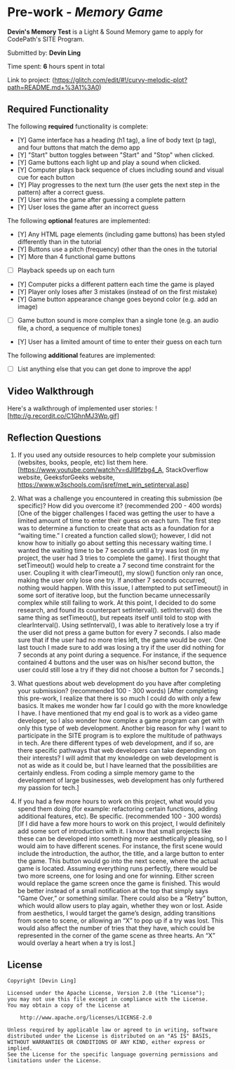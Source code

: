 # Pre-work - *Memory Game*

**Devin's Memory Test** is a Light & Sound Memory game to apply for CodePath's SITE Program. 

Submitted by: **Devin Ling**

Time spent: **6** hours spent in total

Link to project: (https://glitch.com/edit/#!/curvy-melodic-plot?path=README.md+%3A1%3A0)

## Required Functionality

The following **required** functionality is complete:

* [Y] Game interface has a heading (h1 tag), a line of body text (p tag), and four buttons that match the demo app
* [Y] "Start" button toggles between "Start" and "Stop" when clicked. 
* [Y] Game buttons each light up and play a sound when clicked. 
* [Y] Computer plays back sequence of clues including sound and visual cue for each button
* [Y] Play progresses to the next turn (the user gets the next step in the pattern) after a correct guess. 
* [Y] User wins the game after guessing a complete pattern
* [Y] User loses the game after an incorrect guess

The following **optional** features are implemented:

* [Y] Any HTML page elements (including game buttons) has been styled differently than in the tutorial
* [Y] Buttons use a pitch (frequency) other than the ones in the tutorial
* [Y] More than 4 functional game buttons
* [ ] Playback speeds up on each turn
* [Y] Computer picks a different pattern each time the game is played
* [Y] Player only loses after 3 mistakes (instead of on the first mistake)
* [Y] Game button appearance change goes beyond color (e.g. add an image)
* [ ] Game button sound is more complex than a single tone (e.g. an audio file, a chord, a sequence of multiple tones)
* [Y] User has a limited amount of time to enter their guess on each turn

The following **additional** features are implemented:

- [ ] List anything else that you can get done to improve the app!

## Video Walkthrough

Here's a walkthrough of implemented user stories:
![http://g.recordit.co/C1GhnMJ3Wp.gif]


## Reflection Questions
1. If you used any outside resources to help complete your submission (websites, books, people, etc) list them here. 
[https://www.youtube.com/watch?v=dJl9fzbg4_A, StackOverflow website, GeeksforGeeks website, https://www.w3schools.com/jsref/met_win_setinterval.asp]

2. What was a challenge you encountered in creating this submission (be specific)? How did you overcome it? (recommended 200 - 400 words) 
[One of the bigger challenges I faced was getting the user to have a limited amount of time to enter their guess on each turn. The first step was to determine a function to create that acts as a 
foundation for a “waiting time.” I created a function called slow(); however, I did not know how to initially go about setting this necessary waiting time. I wanted the waiting time to be 7 seconds 
until a try was lost (in my project, the user had 3 tries to complete the game). I first thought that setTimeout() would help to create a 7 second time constraint for the user. Coupling it with 
clearTimeout(), my slow() function only ran once, making the user only lose one try. If another 7 seconds occurred, nothing would happen. With this issue, I attempted to put setTimeout() in some 
sort of iterative loop, but the function became unnecessarily complex while still failing to work. At this point, I decided to do some research, and found its counterpart setInterval(). setInterval() 
does the same thing as setTimeout(), but repeats itself until told to stop with clearInterval(). Using setInterval(), I was able to iteratively lose a try if the user did not press a game button for 
every 7 seconds. I also made sure that if the user had no more tries left, the game would be over. One last touch I made sure to add was losing a try if the user did nothing for 7 seconds at any 
point during a sequence. For instance, if the sequence contained 4 buttons and the user was on his/her second button, the user could still lose a try if they did not choose a button for 7 seconds.]

3. What questions about web development do you have after completing your submission? (recommended 100 - 300 words) 
[After completing this pre-work, I realize that there is so much I could do with only a few basics. It makes me wonder how far I could go with the more knowledge I have. I have mentioned that my 
end goal is to work as a video game developer, so I also wonder how complex a game program can get with only this type of web development. Another big reason for why I want to participate in the 
SITE program is to explore the multitude of pathways in tech. Are there different types of web development, and if so, are there specific pathways that web developers can take depending on their interests? 
I will admit that my knowledge on web development is not as wide as it could be, but I have learned that the possibilities are certainly endless. From coding a simple memory game to the development of 
large businesses, web development has only furthered my passion for tech.]

4. If you had a few more hours to work on this project, what would you spend them doing (for example: refactoring certain functions, adding additional features, etc). Be specific. (recommended 100 - 300 words) 
[If I did have a few more hours to work on this project, I would definitely add some sort of introduction with it. I know that small projects like these can be developed into something more aesthetically 
pleasing, so I would aim to have different scenes. For instance, the first scene would include the introduction, the author, the title, and a large button to enter the game. This button would go into the 
next scene, where the actual game is located. Assuming everything runs perfectly, there would be two more screens, one for losing and one for winning. Either screen would replace the game screen once the 
game is finished. This would be better instead of a small notification at the top that simply says “Game Over,” or something similar. There could also be a “Retry” button, which would allow users to play 
again, whether they won or lost. Aside from aesthetics, I would target the game’s design, adding transitions from scene to scene, or allowing an “X” to pop up if a try was lost. This would also affect the 
number of tries that they have, which could be represented in the corner of the game scene as three hearts. An “X” would overlay a heart when a try is lost.]



## License

    Copyright [Devin Ling]

    Licensed under the Apache License, Version 2.0 (the "License");
    you may not use this file except in compliance with the License.
    You may obtain a copy of the License at

        http://www.apache.org/licenses/LICENSE-2.0

    Unless required by applicable law or agreed to in writing, software
    distributed under the License is distributed on an "AS IS" BASIS,
    WITHOUT WARRANTIES OR CONDITIONS OF ANY KIND, either express or implied.
    See the License for the specific language governing permissions and
    limitations under the License.
